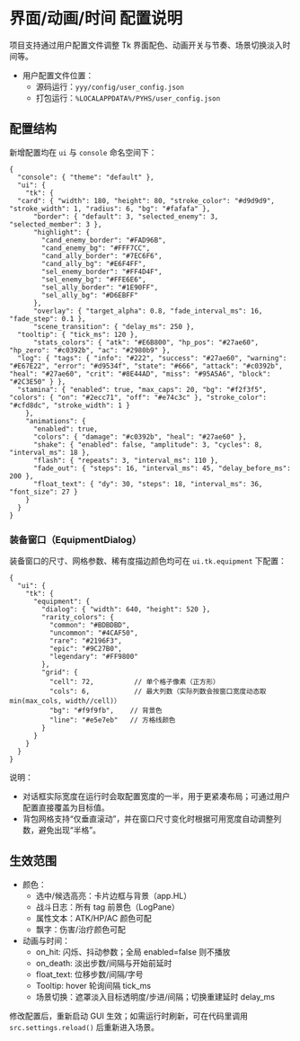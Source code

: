 # 界面/动画/时间 配置说明

项目支持通过用户配置文件调整 Tk 界面配色、动画开关与节奏、场景切换淡入时间等。

- 用户配置文件位置：
  - 源码运行：`yyy/config/user_config.json`
  - 打包运行：`%LOCALAPPDATA%/PYHS/user_config.json`

## 配置结构

新增配置均在 `ui` 与 `console` 命名空间下：

```jsonc
{
  "console": { "theme": "default" },
  "ui": {
    "tk": {
  "card": { "width": 180, "height": 80, "stroke_color": "#d9d9d9", "stroke_width": 1, "radius": 6, "bg": "#fafafa" },
      "border": { "default": 3, "selected_enemy": 3, "selected_member": 3 },
      "highlight": {
        "cand_enemy_border": "#FAD96B",
        "cand_enemy_bg": "#FFF7CC",
        "cand_ally_border": "#7EC6F6",
        "cand_ally_bg": "#E6F4FF",
        "sel_enemy_border": "#FF4D4F",
        "sel_enemy_bg": "#FFE6E6",
        "sel_ally_border": "#1E90FF",
        "sel_ally_bg": "#D6EBFF"
      },
      "overlay": { "target_alpha": 0.8, "fade_interval_ms": 16, "fade_step": 0.1 },
      "scene_transition": { "delay_ms": 250 },
  "tooltip": { "tick_ms": 120 },
      "stats_colors": { "atk": "#E6B800", "hp_pos": "#27ae60", "hp_zero": "#c0392b", "ac": "#2980b9" },
  "log": { "tags": { "info": "#222", "success": "#27ae60", "warning": "#E67E22", "error": "#d9534f", "state": "#666", "attack": "#c0392b", "heal": "#27ae60", "crit": "#8E44AD", "miss": "#95A5A6", "block": "#2C3E50" } },
  "stamina": { "enabled": true, "max_caps": 20, "bg": "#f2f3f5", "colors": { "on": "#2ecc71", "off": "#e74c3c" }, "stroke_color": "#cfd8dc", "stroke_width": 1 }
    },
    "animations": {
      "enabled": true,
      "colors": { "damage": "#c0392b", "heal": "#27ae60" },
      "shake": { "enabled": false, "amplitude": 3, "cycles": 8, "interval_ms": 18 },
      "flash": { "repeats": 3, "interval_ms": 110 },
      "fade_out": { "steps": 16, "interval_ms": 45, "delay_before_ms": 200 },
      "float_text": { "dy": 30, "steps": 18, "interval_ms": 36, "font_size": 27 }
    }
  }
}
```

### 装备窗口（EquipmentDialog）

装备窗口的尺寸、网格参数、稀有度描边颜色均可在 `ui.tk.equipment` 下配置：

```jsonc
{
  "ui": {
    "tk": {
      "equipment": {
        "dialog": { "width": 640, "height": 520 },
        "rarity_colors": {
          "common": "#BDBDBD",
          "uncommon": "#4CAF50",
          "rare": "#2196F3",
          "epic": "#9C27B0",
          "legendary": "#FF9800"
        },
        "grid": {
          "cell": 72,          // 单个格子像素（正方形）
          "cols": 6,           // 最大列数（实际列数会按窗口宽度动态取 min(max_cols, width//cell)）
          "bg": "#f9f9fb",    // 背景色
          "line": "#e5e7eb"   // 方格线颜色
        }
      }
    }
  }
}
```

说明：
- 对话框实际宽度在运行时会取配置宽度的一半，用于更紧凑布局；可通过用户配置直接覆盖为目标值。
- 背包网格支持“仅垂直滚动”，并在窗口尺寸变化时根据可用宽度自动调整列数，避免出现“半格”。

## 生效范围

- 颜色：
  - 选中/候选高亮：卡片边框与背景（app.HL）
  - 战斗日志：所有 tag 前景色（LogPane）
  - 属性文本：ATK/HP/AC 颜色可配
  - 飘字：伤害/治疗颜色可配
- 动画与时间：
  - on_hit: 闪烁、抖动参数；全局 enabled=false 则不播放
  - on_death: 淡出步数/间隔与开始前延时
  - float_text: 位移步数/间隔/字号
  - Tooltip: hover 轮询间隔 tick_ms
  - 场景切换：遮罩淡入目标透明度/步进/间隔；切换重建延时 delay_ms

修改配置后，重新启动 GUI 生效；如需运行时刷新，可在代码里调用 `src.settings.reload()` 后重新进入场景。
